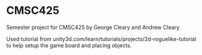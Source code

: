 # CMSC425
Semester project for CMSC425 by George Cleary and Andrew Cleary

Used tutorial from unity3d.com/learn/tutorials/projects/2d-roguelike-tutorial
to help setup the game board and placing objects.
